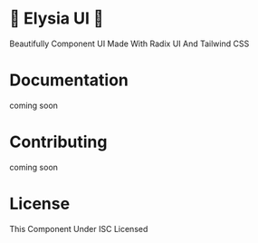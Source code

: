 <h1> 🌸 Elysia UI 🦊</h1>
<p> Beautifully Component UI Made With Radix UI And Tailwind CSS </p>

# Documentation
coming soon

# Contributing
coming soon

# License
This Component Under ISC Licensed
